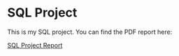 # SQL Project

This is my SQL project. You can find the PDF report here:

[SQL Project Report](https://github.com/sahidshaikh23/SQL_PROJECT/blob/359b2de4cc2d3dd91da81b17b4a0d5160ee9d6b9/SQL%20PROJECT.pdf)
